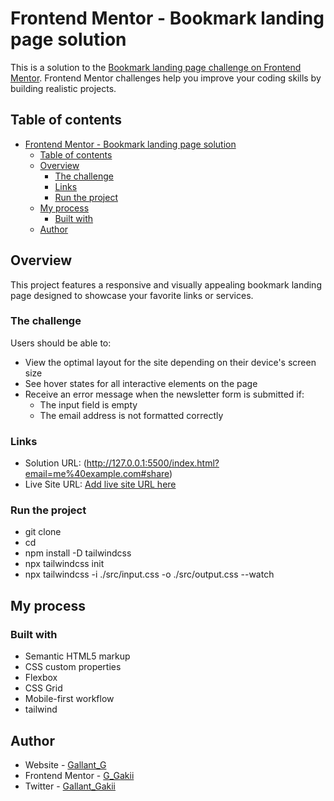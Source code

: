 # Frontend Mentor - Bookmark landing page solution

This is a solution to the [Bookmark landing page challenge on Frontend Mentor](https://www.frontendmentor.io/challenges/bookmark-landing-page-5d0b588a9edda32581d29158). Frontend Mentor challenges help you improve your coding skills by building realistic projects.

## Table of contents

- [Frontend Mentor - Bookmark landing page solution](#frontend-mentor---bookmark-landing-page-solution)
  - [Table of contents](#table-of-contents)
  - [Overview](#overview)
    - [The challenge](#the-challenge)
    - [Links](#links)
    - [Run the project](#run-the-project)
  - [My process](#my-process)
    - [Built with](#built-with)
  - [Author](#author)

## Overview

This project features a responsive and visually appealing bookmark landing page designed to showcase your favorite links or services.

### The challenge

Users should be able to:

- View the optimal layout for the site depending on their device's screen size
- See hover states for all interactive elements on the page
- Receive an error message when the newsletter form is submitted if:
  - The input field is empty
  - The email address is not formatted correctly

### Links

- Solution URL: (http://127.0.0.1:5500/index.html?email=me%40example.com#share)
- Live Site URL: [Add live site URL here](https://your-live-site-url.com)

### Run the project

- git clone <repository-url>
- cd <project-directory>
- npm install -D tailwindcss
- npx tailwindcss init
- npx tailwindcss -i ./src/input.css -o ./src/output.css --watch

## My process

### Built with

- Semantic HTML5 markup
- CSS custom properties
- Flexbox
- CSS Grid
- Mobile-first workflow
- tailwind

## Author

- Website - [Gallant_G](https://www.your-site.com)
- Frontend Mentor - [G_Gakii](https://www.frontendmentor.io/profile/yourusername)
- Twitter - [Gallant_Gakii](https://www.twitter.com/yourusername)
